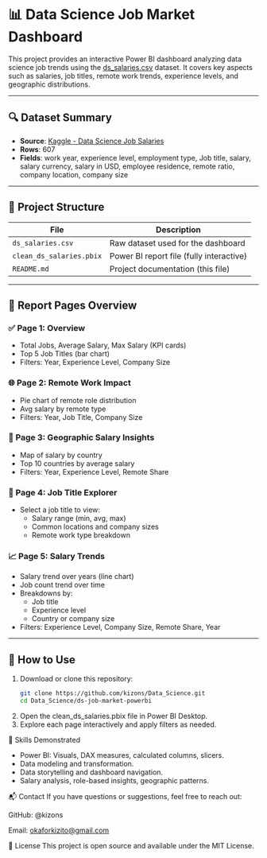 # 📊 Data Science Job Market Dashboard

This project provides an interactive Power BI dashboard analyzing data science job trends using the [ds_salaries.csv](https://github.com/kizons/Data_Science/blob/main/ds-job-market-powerbi/ds_salaries.csv) dataset. It covers key aspects such as salaries, job titles, remote work trends, experience levels, and geographic distributions.

---

## 🔍 Dataset Summary

- **Source**: [Kaggle - Data Science Job Salaries](https://www.kaggle.com/datasets/ruchi798/data-science-job-salaries)
- **Rows**: 607
- **Fields**: work year, experience level, employment type, Job title, salary, salary currency, salary in USD, employee residence, remote ratio, company location, company size

---

## 📁 Project Structure

| File | Description |
|------|-------------|
| `ds_salaries.csv` | Raw dataset used for the dashboard |
| `clean_ds_salaries.pbix` | Power BI report file (fully interactive) |
| `README.md` | Project documentation (this file) |

---

## 📄 Report Pages Overview

### ✅ Page 1: **Overview**
- Total Jobs, Average Salary, Max Salary (KPI cards)
- Top 5 Job Titles (bar chart)
- Filters: Year, Experience Level, Company Size

### 🌐 Page 2: **Remote Work Impact**
- Pie chart of remote role distribution
- Avg salary by remote type
- Filters: Year, Job Title, Company Size

### 📍 Page 3: **Geographic Salary Insights**
- Map of salary by country
- Top 10 countries by average salary
- Filters: Year, Experience Level, Remote Share

### 👔 Page 4: **Job Title Explorer**
- Select a job title to view:
  - Salary range (min, avg, max)
  - Common locations and company sizes
  - Remote work type breakdown

### 📈 Page 5: **Salary Trends**
- Salary trend over years (line chart)
- Job count trend over time
- Breakdowns by:
  - Job title
  - Experience level
  - Country or company size
- Filters: Experience Level, Company Size, Remote Share, Year

---

## 🚀 How to Use

1. Download or clone this repository:
   ```bash
   git clone https://github.com/kizons/Data_Science.git
   cd Data_Science/ds-job-market-powerbi
2. Open the clean_ds_salaries.pbix file in Power BI Desktop.
3. Explore each page interactively and apply filters as needed.

📌 Skills Demonstrated
* Power BI: Visuals, DAX measures, calculated columns, slicers.
* Data modeling and transformation.
* Data storytelling and dashboard navigation.
* Salary analysis, role-based insights, geographic patterns.

📬 Contact
If you have questions or suggestions, feel free to reach out:

GitHub: @kizons

Email: okaforkizito@gmail.com

🏁 License
This project is open source and available under the MIT License.


